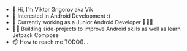 - 👋 Hi, I’m Viktor Grigorov aka Vik
- 👀 Interested in Android Development :)  
- 🌱 Currently working as a Junior Android Developer 📱📱📱             
- 👷‍♂️ Building side-projects to improve Android skills as well as learn Jetpack Compose              
- 📫 How to reach me TODO()...

<!---
ViktorGrigorov2910/ViktorGrigorov2910 is a ✨ special ✨ repository because its `README.md` (this file) appears on your GitHub profile.
You can click the Preview link to take a look at your changes.
--->
